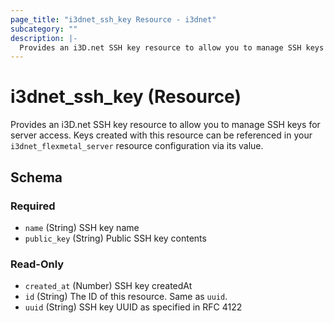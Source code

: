 ```yaml
---
page_title: "i3dnet_ssh_key Resource - i3dnet"
subcategory: ""
description: |-
  Provides an i3D.net SSH key resource to allow you to manage SSH keys for server access. Keys created with this resource can be referenced in your i3dnet_flexmetal_server resource configuration via its value.
---
```


# i3dnet_ssh_key (Resource)

Provides an i3D.net SSH key resource to allow you to manage SSH keys for server access. Keys created with this resource can be referenced in your `i3dnet_flexmetal_server` resource configuration via its value.



<!-- schema generated by tfplugindocs -->
## Schema

### Required

- `name` (String) SSH key name
- `public_key` (String) Public SSH key contents

### Read-Only

- `created_at` (Number) SSH key createdAt
- `id` (String) The ID of this resource. Same as `uuid`.
- `uuid` (String) SSH key UUID as specified in RFC 4122
